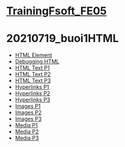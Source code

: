 # [TrainingFsoft_FE05](https://duyquang25.github.io/TrainFsoft_FE05/)

# 20210719_buoi1HTML

 - [HTML Element](https://duyquang25.github.io/TrainFsoft_FE05/20210719_Buoi1HTML/HTML-E.S.A101%20(HTML_Elements)/index.html)
 - [Debugging HTML](https://duyquang25.github.io/TrainFsoft_FE05/20210719_Buoi1HTML/HTML-E.S.A201%20(Debugging%20HTML)/HTML-E.S.A201%20(Debugging%20HTML).html)
 - [HTML Text P1](https://duyquang25.github.io/TrainFsoft_FE05/20210719_Buoi1HTML/HTML-E.S.A301_(HTML_Text)/Source_Code/HTML-E.S.A301/problem1.html)
 - [HTML Text P2](https://duyquang25.github.io/TrainFsoft_FE05/20210719_Buoi1HTML/HTML-E.S.A301_(HTML_Text)/Source_Code/HTML-E.S.A301/problem2.html)
 - [HTML Text P3](https://duyquang25.github.io/TrainFsoft_FE05/20210719_Buoi1HTML/HTML-E.S.A301_(HTML_Text)/Source_Code/HTML-E.S.A301/problem3.html)
 - [Hyperlinks P1](https://duyquang25.github.io/TrainFsoft_FE05/20210719_Buoi1HTML/HTML-E.S.A401_(Hyperlinks)/Source_Code/HTML-E.S.A401/problem1.html)
 - [Hyperlinks P2](https://duyquang25.github.io/TrainFsoft_FE05/20210719_Buoi1HTML/HTML-E.S.A401_(Hyperlinks)/Source_Code/HTML-E.S.A401/problem2.html)
 - [Hyperlinks P3](https://duyquang25.github.io/TrainFsoft_FE05/20210719_Buoi1HTML/HTML-E.S.A401_(Hyperlinks)/Source_Code/HTML-E.S.A401/problem3.html)
 - [Images P1](https://duyquang25.github.io/TrainFsoft_FE05/20210719_Buoi1HTML/HTML-E.S.A501_(Images)/Source_Code/HTML-E.S.A501/problem1.html)
 - [Images P2](https://duyquang25.github.io/TrainFsoft_FE05/20210719_Buoi1HTML/HTML-E.S.A501_(Images)/Source_Code/HTML-E.S.A501/problem2.html)
 - [Images P3](https://duyquang25.github.io/TrainFsoft_FE05/20210719_Buoi1HTML/HTML-E.S.A501_(Images)/Source_Code/HTML-E.S.A501/problem3.html)
 - [Media P1](https://duyquang25.github.io/TrainFsoft_FE05/20210719_Buoi1HTML/HTML-E.S.A502_(Media)/Source_Code/HTML-E.S.A502/problem1.html)
 - [Media P2](https://duyquang25.github.io/TrainFsoft_FE05/20210719_Buoi1HTML/HTML-E.S.A502_(Media)/Source_Code/HTML-E.S.A502/problem2.html)
 - [Media P3](https://duyquang25.github.io/TrainFsoft_FE05/20210719_Buoi1HTML/HTML-E.S.A502_(Media)/Source_Code/HTML-E.S.A502/problem3.html)
 
